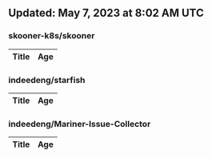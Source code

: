 ## Updated: May 7, 2023 at 8:02 AM UTC


### skooner-k8s/skooner
|**Title**|**Age**|
|:----|:----|


### indeedeng/starfish
|**Title**|**Age**|
|:----|:----|


### indeedeng/Mariner-Issue-Collector
|**Title**|**Age**|
|:----|:----|